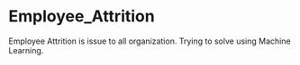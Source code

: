 # Employee_Attrition
Employee Attrition is issue to all organization. Trying to solve using Machine Learning.
